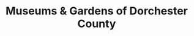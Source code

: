 ---
layout: repo
title: "Museums & Gardens of Dorchester County"
id: 1763
permalink: repos/1763/
---